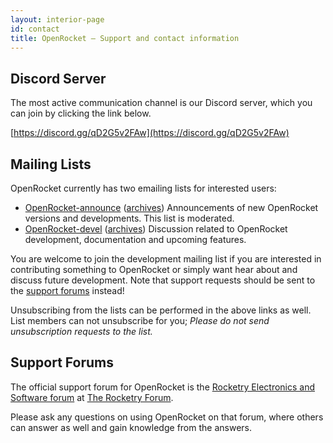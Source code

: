 ```yaml
---
layout: interior-page
id: contact 
title: OpenRocket — Support and contact information
---
```


<h2 id="discord">Discord Server</h2>

The most active communication channel is our Discord server, which you can join by clicking the link below.

[https://discord.gg/qD2G5v2FAw](https://discord.gg/qD2G5v2FAw)

## Mailing Lists

OpenRocket currently has two emailing lists for interested users:

 - [OpenRocket-announce](https://lists.sourceforge.net/lists/listinfo/openrocket-announce) ([archives](https://sourceforge.net/mailarchive/forum.php?forum_name=openrocket-announce))
   Announcements of new OpenRocket versions and developments. This list is moderated.
 - [OpenRocket-devel](https://lists.sourceforge.net/lists/listinfo/openrocket-devel) ([archives](https://sourceforge.net/mailarchive/forum.php?forum_name=openrocket-devel))
   Discussion related to OpenRocket development, documentation and upcoming features.

You are welcome to join the development mailing list if you are interested in contributing something to OpenRocket or simply want hear about and discuss future development. Note that support requests should be sent to the [support forums](https://www.rocketryforum.com/forumdisplay.php?f=36) instead!

Unsubscribing from the lists can be performed in the above links as
well. List members can not unsubscribe for you; _Please do not send unsubscription requests to the list._

## Support Forums

The official support forum for OpenRocket is the [Rocketry Electronics and Software forum](https://www.rocketryforum.com/forumdisplay.php?36-Rocketry-Electronics-and-Software) at [The Rocketry Forum](https://www.rocketryforum.com/).

Please ask any questions on using OpenRocket on that forum, where others can answer as well and gain knowledge from the answers.
